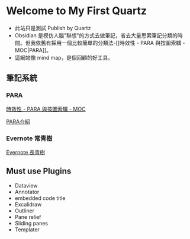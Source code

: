 # Welcome to My First Quartz

- 此站只是測試 Publish by Quartz
- Obsidian 是模仿人腦"聯想"的方式去做筆記，省去大量思索筆記分類的時間。但我依舊有採用一個比較簡單的分類法-[[時效性 - PARA 與按圖索驥 - MOC|PARA]]。
- 這網站像 mind map，是個回顧的好工具。

## 筆記系統
### PARA
[時效性 - PARA 與按圖索驥 - MOC](https://github.com/GailChang/TibaMe/blob/c92114da8e071a8962618f9a7795ee159de848c3/200%20Area/NS%20%E7%AD%86%E8%A8%98%E7%B3%BB%E7%B5%B1%E6%88%96%E6%96%B9%E6%B3%95/%E6%99%82%E6%95%88%E6%80%A7%20-%20PARA%20%E8%88%87%E6%8C%89%E5%9C%96%E7%B4%A2%E9%A9%A5%20-%20MOC.md)

[PARA介紹](https://github.com/GailChang/TibaMe/blob/main/200%20Area/NS%20筆記系統或方法/時效性%20-%20PARA%20與按圖索驥%20-%20MOC.md)

### Evernote 常青樹
[Evernote 長青樹](https://publish.obsidian.md/tgm101/200+Area/NS+筆記系統或方法/Evernote+長青樹)

## Must use Plugins

- Dataview
- Annotator
- embedded code title
- Excalidraw
- Outliner
- Pane relief
- Sliding panes
- Templater
